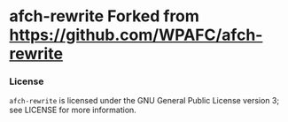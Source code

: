 afch-rewrite Forked from https://github.com/WPAFC/afch-rewrite
============


### License

`afch-rewrite` is licensed under the GNU General Public License version 3; see LICENSE for more information.
